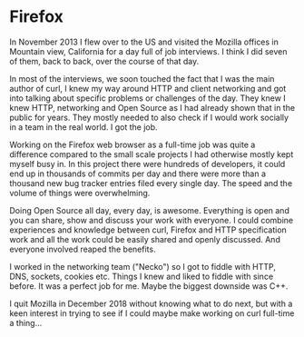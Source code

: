 # Firefox

In November 2013 I flew over to the US and visited the Mozilla offices in
Mountain view, California for a day full of job interviews. I think I did
seven of them, back to back, over the course of that day.

In most of the interviews, we soon touched the fact that I was the main author
of curl, I knew my way around HTTP and client networking and got into talking
about specific problems or challenges of the day. They knew I knew HTTP,
networking and Open Source as I had already shown that in the public for
years. They mostly needed to also check if I would work socially in a team in
the real world. I got the job.

Working on the Firefox web browser as a full-time job was quite a difference
compared to the small scale projects I had otherwise mostly kept myself busy
in. In this project there were hundreds of developers, it could end up in
thousands of commits per day and there were more than a thousand new bug
tracker entries filed every single day. The speed and the volume of things
were overwhelming.

Doing Open Source all day, every day, is awesome. Everything is open and you
can share, show and discuss your work with everyone. I could combine
experiences and knowledge between curl, Firefox and HTTP specification work
and all the work could be easily shared and openly discussed. And everyone
involved reaped the benefits.

I worked in the networking team ("Necko") so I got to fiddle with HTTP, DNS,
sockets, cookies etc. Things I knew and liked to fiddle with since before. It
was a perfect job for me. Maybe the biggest downside was C++.

I quit Mozilla in December 2018 without knowing what to do next, but with a
keen interest in trying to see if I could maybe make working on curl full-time
a thing...
